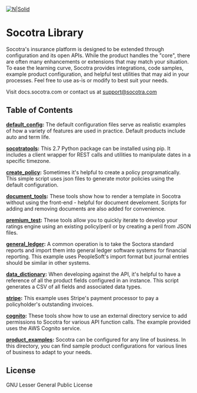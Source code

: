 [![N|Solid](https://docs.socotra.com/production/_static/socotraLogo.png)](https://www.socotra.com)

# Socotra Library

Socotra's insurance platform is designed to be extended through configuration and its open APIs. While the product handles the "core", there are often many enhancements or extensions that may match your situation.  To ease the learning curve, Socotra provides integrations, code samples, example product configuration, and helpful test utilities that may aid in your processes. Feel free to use as-is or modify to best suit your needs.

Visit docs.socotra.com or contact us at support@socotra.com

## Table of Contents

**[default_config]:** The default configuration files serve as realistic examples of how a variety of features are used in practice. Default products include auto and term life.

**[socotratools]:**  This 2.7 Python package can be installed using pip. It includes a client wrapper for REST calls and utilities to manipulate dates in a specific timezone.

**[create_policy]:** Sometimes it's helpful to create a policy programatically.  This simple script uses json files to generate motor policies using the default configuration.

**[document_tools]:** These tools show how to render a template in Socotra without using the front-end - helpful for document develoment. Scripts for adding and removing documents are also added for convenience.

**[premium_test]:** These tools allow you to quickly iterate to develop your ratings engine using an existing policy/peril or by creating a peril from JSON files.

**[general_ledger]:** A common operation is to take the Soctora standard reports and import them into general ledger software systems for financial reporting.  This example uses PeopleSoft's import format but journal entries should be similar in other systems.

**[data_dictionary]:** When developing against the API, it's helpful to have a reference of all the product fields configured in an instance.  This script generates a CSV of all fields and associated data types.

**[stripe]:** This example uses Stripe's payment processor to pay a policyholder's outstanding invoices.

**[cognito]:** These tools show how to use an external directory service to add permissions to Socotra for various API function calls.  The example provided uses the AWS Cognito service.

**[product_examples]:** Socotra can be configured for any line of business.  In this directory, you can find sample product configurations for various lines of business to adapt to your needs.


License
----

GNU Lesser General Public License 


[//]: # (These are reference links used in the body of this note and get stripped out when the markdown processor does its job. There is no need to format nicely because it shouldn't be seen. Thanks SO - http://stackoverflow.com/questions/4823468/store-comments-in-markdown-syntax)


   [default_config]: <https://github.com/socotra/public/tree/master/default_config>
   [socotratools]: <https://github.com/socotra/public/tree/master/socotratools>
   [create_policy]: <https://github.com/socotra/public/tree/master/create_policy>
   [document_tools]: <https://github.com/socotra/public/tree/master/document_tools>
   [premium_test]: <https://github.com/socotra/public/tree/master/premium_test>
   [general_ledger]: <https://github.com/socotra/public/tree/master/general_ledger>
   [data_dictionary]: <https://github.com/socotra/public/tree/master/gen_data_dictionary.py>
   [stripe]: <https://github.com/socotra/public/tree/master/stripe>
   [cognito]: <https://github.com/socotra/public/tree/master/cognito>
   [product_examples]: <https://github.com/socotra/public/tree/master/product_examples>
